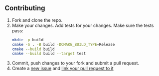 ## Contributing

1.  Fork and clone the repo.
2.  Make your changes. Add tests for your changes. Make sure the tests pass:
    ```bash
    mkdir -p build
    cmake -S . -B build -DCMAKE_BUILD_TYPE=Release
    cmake --build build
    cmake --build build --target test
    ```
3.  Commit, push changes to your fork and submit a pull request.
4.  Create a [new issue](https://github.com/ZhekehZ/Cpp-zip-utils/issues/new/choose) and [link your pull request to it](https://docs.github.com/en/issues/tracking-your-work-with-issues/linking-a-pull-request-to-an-issue#manually-linking-a-pull-request-to-an-issue)
